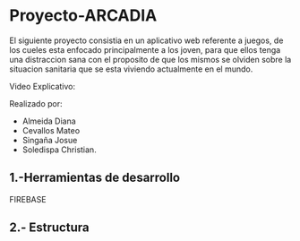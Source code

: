 # Proyecto-ARCADIA

El siguiente proyecto consistia en un aplicativo web referente a juegos, de los cueles esta enfocado principalmente a los joven, para que ellos tenga una distraccion sana con el proposito de que los mismos se olviden sobre la situacion sanitaria que se esta viviendo actualmente en el mundo.

Video Explicativo: 

Realizado por:
- Almeida Diana 
- Cevallos Mateo 
- Singaña Josue 
- Soledispa Christian.

## 1.-Herramientas de desarrollo

FIREBASE

## 2.- Estructura

